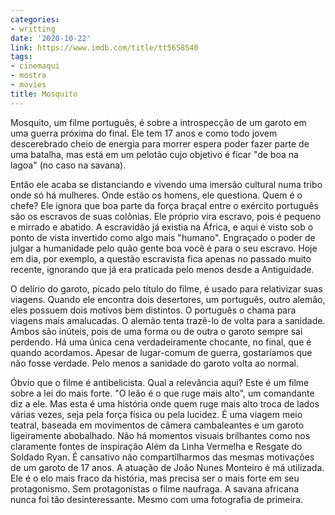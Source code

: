 ```yaml
---
categories:
- writting
date: '2020-10-22'
link: https://www.imdb.com/title/tt5658540
tags:
- cinemaqui
- mostra
- movies
title: Mosquito
---
```


Mosquito, um filme português, é sobre a introspecção de um garoto em uma guerra próxima do final. Ele tem 17 anos e como todo jovem descerebrado cheio de energia para morrer espera poder fazer parte de uma batalha, mas está em um pelotão cujo objetivo é ficar "de boa na lagoa" (no caso na savana).

Então ele acaba se distanciando e vivendo uma imersão cultural numa tribo onde só há mulheres. Onde estão os homens, ele questiona. Quem é o chefe? Ele ignora que boa parte da força braçal entre o exército português são os escravos de suas colônias. Ele próprio vira escravo, pois é pequeno e mirrado e abatido. A escravidão já existia na África, e aqui é visto sob o ponto de vista invertido como algo mais "humano". Engraçado o poder de julgar a humanidade pelo quão gente boa você é para o seu escravo. Hoje em dia, por exemplo, a questão escravista fica apenas no passado muito recente, ignorando que já era praticada pelo menos desde a Antiguidade.

O delírio do garoto, picado pelo título do filme, é usado para relativizar suas viagens. Quando ele encontra dois desertores, um português, outro alemão, eles possuem dois motivos bem distintos. O português o chama para viagens mais amalucadas. O alemão tenta trazê-lo de volta para a sanidade. Ambos são inúteis, pois de uma forma ou de outra o garoto sempre sai perdendo. Há uma única cena verdadeiramente chocante, no final, que é quando acordamos. Apesar de lugar-comum de guerra, gostaríamos que não fosse verdade. Pelo menos a sanidade do garoto volta ao normal.

Óbvio que o filme é antibelicista. Qual a relevância aqui? Este é um filme sobre a lei do mais forte. "O leão é o que ruge mais alto", um comandante diz a ele. Mas esta é uma história onde quem ruge mais alto troca de lados várias vezes, seja pela força física ou pela lucidez. É uma viagem meio teatral, baseada em movimentos de câmera cambaleantes e um garoto ligeiramente abobalhado. Não há momentos visuais brilhantes como nos claramente fontes de inspiração Além da Linha Vermelha e Resgate do Soldado Ryan. É cansativo não compartilharmos das mesmas motivações de um garoto de 17 anos. A atuação de João Nunes Monteiro é má utilizada. Ele é o elo mais fraco da história, mas precisa ser o mais forte em seu protagonismo. Sem protagonistas o filme naufraga. A savana africana nunca foi tão desinteressante. Mesmo com uma fotografia de primeira.

